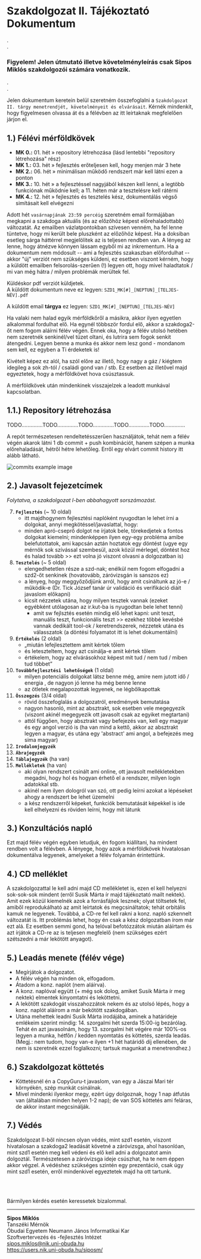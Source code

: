 # Szakdolgozat II. Tájékoztató Dokumentum

.\
.

### Figyelem! Jelen útmutató illetve követelményleírás csak Sipos Miklós szakdolgozói számára vonatkozik.

.\
.

Jelen dokumentum keretein belül szeretném összefoglalni a `Szakdolgozat II. tárgy menetrendjét, követelményeit és elvárásait`. Kérnék mindenkit, hogy figyelmesen olvassa át és a félévben az itt leírtaknak megfelelően járjon el.

## 1.) Félévi mérföldkövek
  - **MK 0.:** 01. hét » repository létrehozása (lásd lentebbi "repository létrehozása" rész)
  - **MK 1.:** 03. hét » fejlesztés erőteljesen kell, hogy menjen már 3 hete
  - **MK 2.:** 06. hét » minimálisan működő rendszert már kell látni ezen a ponton
  - **MK 3.:** 10. hét » a fejlesztéssel nagyjából készen kell lenni, a legtöbb funkciónak működnie kell; a 11. héten már a tesztelésre kell rátérni
  - **MK 4.:** 12. hét » fejlesztés és tesztelés kész, dokumentálás végső simításait kell elvégezni

Adott hét `vasárnapjának 23:59 percéig` szeretném email formájában megkapni a szakdoga aktuális (és az előzőhöz képest előrehaladottabb) változatát. Az emailben vázlatpontokban szívesen venném, ha fel lenne tüntetve, hogy mi került bele pluszként az előzőhöz képest. Ha a doksiban esetleg sárga háttérrel megjelölitek az is teljesen rendben van. A lényeg az lenne, hogy átnézve könnyen lássam egyből mi az inkrementum. Ha a dokumentum nem módosult -- ami a fejlesztés szakaszban előfordulhat -- akkor "új" verziót nem szükséges küldeni, ez esetben viszont kérném, hogy a küldött emailben felsorolás-szerűen (!) legyen ott, hogy mivel haladtatok / mi van még hátra / milyen problémák merültek fel.

Küldéskor pdf verziót küldjetek.\
A küldött dokumentum neve ez legyen: `SZD1_MK[#]_[NEPTUN]_[TELJES-NÉV].pdf`

A küldött email **tárgya** ez legyen: `SZD1_MK[#]_[NEPTUN]_[TELJES-NÉV]`

Ha valaki nem halad egyik mérföldkőről a másikra, akkor ilyen egyetlen alkalommal fordulhat elő. Ha egynél többször fordul elő, akkor a szakdoga2-őt nem fogom aláírni félév végén. Ennek oka, hogy a félév utolsó hetében nem szeretnék senkinél/vel tüzet oltani, és lutrira sem fogok senkit átengedni. Legyen benne a munka és akkor nem lesz gond - mondanom sem kell, ez egyben a Ti érdeketek is!

Kivételt képez ez alól, ha szól előre az illető, hogy nagy a gáz / kiégtem idegileg a sok zh-tól / családi gond van / stb. Ez esetben az illetővel majd egyeztetek, hogy a mérföldkövet hova csúsztassuk.

A mérföldkövek után mindenkinek visszajelzek a leadott munkával kapcsolatban.

## 1.1.) Repository létrehozása
TODO..............TODO..............TODO..............TODO..............TODO..............

A repót természetesen rendeltetésszerűen használjátok, tehát nem a félév végén akarok látni 1 db commit + push kombinációt, hanem szépen a munka előrehaladását, hétről hétre lehetőleg. Erről egy elvárt commit history itt alább látható.

![commits example image](commits-example.jpg)

## 2.) Javasolt fejezetcímek

*Folytatva, a szakdolgozat I-ben abbahagyott sorszámozást.*

7. **`Fejlesztés`** (~ 10 oldal)
    - itt majdhogynem fejlesztési naplóként nyugodtan le lehet írni a dolgokat, annyi megkötéssel/javaslattal, hogy:
    - minden apró-cseprő dolgot ne írjatok bele, törekedjetek a fontos dolgokat kiemelni; mindenképpen ilyen egy-egy probléma amibe belefutottatok, ami kapcsán aztán hoztatok egy döntést (ugye egy mérnök sok szívással szembesül, azok közül mérlegel, döntést hoz és halad tovább >> ezt volna jó viszont olvasni a dolgozatban is)
8. **`Tesztelés`** (~ 5 oldal)
    - elengedhetetlen része a szd-nak; enélkül nem fogom elfogadni a szd2-őt senkinek (hovatovább, záróvizsgán is sanszos ez)
    - a lényeg, hogy meggyőződjünk arról, hogy amit csináltunk az jó-e / működik-e (Dr. Tick József tanár úr validáció és verifikáció diáit javaslom előkapni)
    - kicsit nézzetek utána, hogy milyen tesztek vannak (ezeket egyébként utólagosan az ir.kut-ba is nyugodtan bele lehet tenni)
      - amit sw fejlsztés esetén mindig elő lehet kapni: unit teszt, manuális teszt, funkcionális teszt >> ezekhez többé kevésbé vannak dedikált tool-ok / keretrendszerek, nézzetek utána és válasszatok (a döntési folyamatot itt is lehet dokumentálni)
9. **`Értékelés`** (2 oldal)
    - „miután lefejlesztettem amit kértek tőlem
    - és leteszteltem, hogy azt csinálja-e amit kértek tőlem
    - értékelem, hogy az elvárásokhoz képest mit tud / nem tud / miben tud többet”
10. **`Továbbfejlesztési lehetőségek`** (1 oldal)
    - milyen potenciális dolgokat látsz benne még, amire nem jutott idő / energia , de nagyon jó lenne ha még benne lenne
    - az ötletek megalapozottak legyenek, ne légbőlkapottak
11. **`Összegzés`** (3/4 oldal)
    - rövid összefoglalás a dolgozatról, eredmények bemutatása
    - nagyon hasonló, mint az absztrakt, sok esetben vele megegyezik (viszont akinél megegyezik ott javasolt csak az egyiket megtartani)
    - attól függően, hogy absztrakt vagy befejezés van, kell egy magyar és egy angol verzió is (ha van mind a kettő, akkor az absztrakt legyen a magyar, és utána egy 'abstract' ami angol, a befejezés meg sima magyar)
12. **`Irodalomjegyzék`**
13. **`Ábrajegyzék`**
14. **`Táblajegyzék`** (ha van)
15. **`Mellékletek`** (ha van)
    - aki olyan rendszert csinált ami online, ott javasolt mellékletekben megadni, hogy hol és hogyan érhető el a rendszer, milyen login adatokkal stb.
    - akinél nem ilyen dologról van szó, ott pedig leírni azokat a lépéseket ahogy a rendszert be lehet üzemelni
    - a kész rendszerről képeket, funkciók bemutatását képekkel is ide kell elhelyezni és röviden leírni, hogy mit látunk 

## 3.) Konzultációs napló
Ezt majd félév végén egyben letudjuk, én fogom kiállítani, ha mindent rendben volt a félévben. A lényege, hogy azok a mérföldkövek hivatalosan dokumentálva legyenek, amelyeket a félév folyamán érintettünk.

## 4.) CD melléklet
A szakdolgozattal le kell adni majd CD mellékletet is, ezen el kell helyezni sok-sok-sok mindent (erről Susik Márta ír majd tájékoztató mailt nektek). Amit ezek közül kiemelnék azok a forrásfájlok lesznek; olyat töltsetek fel, amiből reprodukálható az amit leírtatok és megcsináltatok; tehát orbitális kamuk ne legyenek. Továbbá, a CD-re fel kell rakni a konz. napló szkennelt változatát is. Itt problémás lehet, hogy én csak a kész dolgozatban írom már ezt alá. Ez esetben semmi gond, ha telóval befotózzátok miután aláírtam és azt írjátok a CD-re az is teljesen megfelelő (nem szükséges ezért szétszedni a már lekötött anyagot).

## 5.) Leadás menete (félév vége)
  - Megírjátok a dolgozatot.
  - A félév végén ha minden ok, elfogadom.
  - Átadom a konz. naplót (nem aláírva).
  - A konz. naplóval együtt (+ még sok dolog, amiket Susik Márta ír meg nektek) elmentek kinyomtatni és leköttetni.
  - A lekötött szakdogát visszahozzátok nekem és az utolsó lépés, hogy a konz. naplót aláírom a már bekötött szakdogában.
  - Utána mehettek leadni Susik Márta irodájába, aminek a határideje emlékeim szerint mindig: 14. szorgalmi hét szerda 15:00-ig bezárólag. Tehát én azt javasolnám, hogy 13. szorgalmi hét végére már 100%-os legyen a munka, hétfőn / kedden nyomtatás és köttetés, szerda leadás. (Megj.: nem tudom, hogy van-e ilyen +1 hét határidő díj ellenében, de nem is szeretnék ezzel foglalkozni; tartsuk magunkat a menetrendhez.)

## 6.) Szakdolgozat köttetés
  - Köttetésnél én a CopyGuru-t javaslom, van egy a Jászai Mari tér környékén, szép munkát csinálnak.
  - Mivel mindenki ilyenkor megy, ezért úgy dolgoznak, hogy 1 nap átfutás van (általában minden helyen 1-2 nap); de van SOS köttetés ami feláras, de akkor instant megcsinálják. 

## 7.) Védés
Szakdolgozat II-ből nincsen olyan védés, mint szd1 esetén, viszont hivatalosan a szakdoga2 leadását követné a záróvizsga, ahol hasonlóan, mint szd1 esetén meg kell védeni és elő kell adni a dolgozatot amin dolgoztál. Természetesen a záróvizsga ideje csúszhat, ha te nem éppen akkor végzel. A védéshez szükséges szintén egy prezentáció, csak úgy mint szd1 esetén, erről mindenkivel egyeztetek majd ha ott tartunk.

<br><br>

Bármilyen kérdés esetén keressetek bizalommal.

---

**Sipos Miklós**\
Tanszéki Mérnök\
Óbudai Egyetem Neumann János Informatikai Kar\
Szoftvertervezés és -fejlesztés Intézet\
sipos.miklos@nik.uni-obuda.hu\
https://users.nik.uni-obuda.hu/siposm/